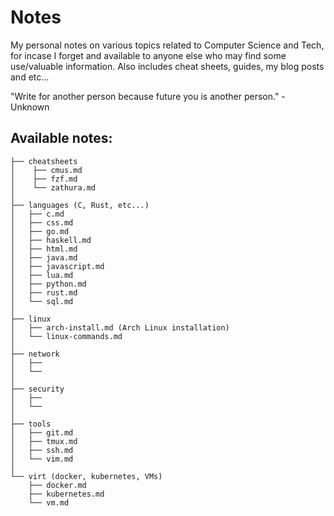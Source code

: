 # Notes
My personal notes on various topics related to Computer Science and Tech, for incase I forget and available to anyone else who may find some use/valuable information. Also includes cheat sheets, guides, my blog posts and etc...


"Write for another person because future you is another person." - Unknown
## Available notes:
```
├── cheatsheets
│    ├── cmus.md
│    ├── fzf.md
│    └── zathura.md
│
├── languages (C, Rust, etc...)
│   ├── c.md
│   ├── css.md
│   ├── go.md
│   ├── haskell.md
│   ├── html.md
│   ├── java.md
│   ├── javascript.md
│   ├── lua.md
│   ├── python.md
│   ├── rust.md
│   └── sql.md
│
├── linux
│   ├── arch-install.md (Arch Linux installation)
│   └── linux-commands.md
│
├── network
│   ├── 
│   └── 
│
├── security
│   ├── 
│   └── 
│
├── tools
│   ├── git.md
│   ├── tmux.md
│   ├── ssh.md
│   └── vim.md
│
└── virt (docker, kubernetes, VMs)
    ├── docker.md
    ├── kubernetes.md
    └── vm.md
```

